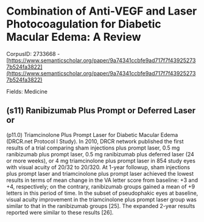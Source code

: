 # Combination of Anti-VEGF and Laser Photocoagulation for Diabetic Macular Edema: A Review

CorpusID: 2733668 - [https://www.semanticscholar.org/paper/9a74341ccbfe9ad717f7f439252737b524fa3822](https://www.semanticscholar.org/paper/9a74341ccbfe9ad717f7f439252737b524fa3822)

Fields: Medicine

## (s11) Ranibizumab Plus Prompt or Deferred Laser or
(p11.0) Triamcinolone Plus Prompt Laser for Diabetic Macular Edema (DRCR.net Protocol I Study). In 2010, DRCR network published the first results of a trial comparing sham injections plus prompt laser, 0.5 mg ranibizumab plus prompt laser, 0.5 mg ranibizumab plus deferred laser (24 or more weeks), or 4 mg triamcinolone plus prompt laser in 854 study eyes with visual acuity of 20/32 to 20/320. At 1-year followup, sham injections plus prompt laser and triamcinolone plus prompt laser achieved the lowest results in terms of mean change in the VA letter score from baseline: +3 and +4, respectively; on the contrary, ranibizumab groups gained a mean of +9 letters in this period of time. In the subset of pseudophakic eyes at baseline, visual acuity improvement in the triamcinolone plus prompt laser group was similar to that in the ranibizumab groups [25]. The expanded 2-year results reported were similar to these results [26].
